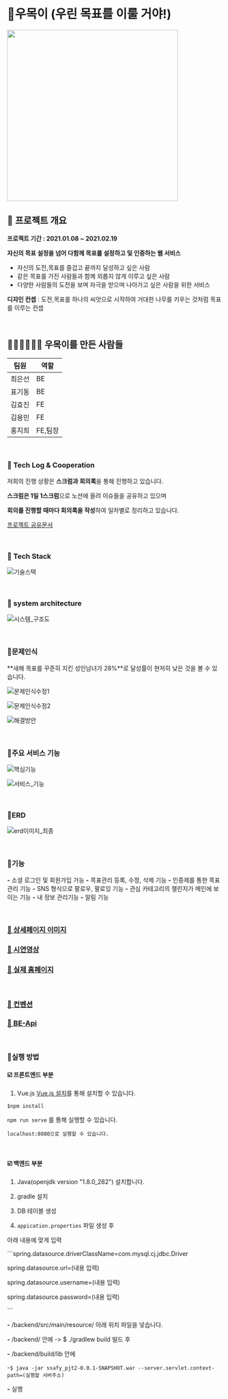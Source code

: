 # 🌳우목이 (우린 목표를 이룰 거야!)
<img src = "https://user-images.githubusercontent.com/38427646/126250991-a5e359ca-0938-42cb-b074-7c7856dbdc11.png" width="400px">
<br>

## 🌳  프로젝트 개요

<b>프로젝트 기간 : 2021.01.08 ~ 2021.02.19</b>

**자신의 목표 설정을 넘어 다함께 목표를 설정하고 및 인증하는 웹 서비스**

- 자신의 도전,목표를 즐겁고 끝까지 달성하고 싶은 사람
- 같은 목표를  가진 사람들과 함께 외롭지 않게 이루고 싶은 사람
- 다양한 사람들의 도전을 보며 자극을 받으며 나아가고 싶은 사람을 위한 서비스

**디자인 컨셉** : 도전,목표를 하나의 씨앗으로 시작하여 거대한 나무를 키우는 것처럼 목표를 이루는 컨셉 </b>


<br>

## 👩🏻‍💻👨🏻‍💻 우목이를 만든 사람들

| 팀원   | 역할    |
| ------ | ------- |
| 최은선 | BE      |
| 표기동 | BE      |
| 김효진 | FE      |
| 김용민 | FE    |
| 홍지희 | FE,팀장 |

<br>

### 🌱 Tech Log  &  Cooperation

 저희의 진행 상황은 **스크럼과 회의록**을 통해 진행하고 있습니다. 

 **스크럼은  1일 1스크럼**으로  노션에 올려 이슈들을 공유하고 있으며 

 **회의를 진행할 때마다 회의록을 작성**하여 일차별로 정리하고 있습니다.

[프로젝트 공유문서](https://www.notion.so/A303-1d48727b951b41a18886118e55d04fb8)

<br>

### 🌱 Tech Stack

![기술스택](https://user-images.githubusercontent.com/38427646/126262711-ae506989-798f-4143-978a-882827bdd6ef.png)

<br>

### 🌱 system architecture

![시스템_구조도](/uploads/521385d54611d84f99e3e0572a5edf9f/시스템_구조도.PNG)

<br>


### 🌱문제인식  

**새해 목표를 꾸준히 지킨 성인남녀가 28%**로 달성률이 현저히 낮은 것을 볼 수 있습니다. 

![문제인식수정1](/uploads/7b05c08559365a3cbcfbec1ea3ed5400/문제인식수정1.PNG)

![문제인식수정2](/uploads/72e9fe7a2d5dcce3c44762bab2811a10/문제인식수정2.PNG)

![해결방안](/uploads/02e6e22d840c07803e810f7097312b95/해결방안.PNG)

<br>

### 🌱주요 서비스 기능

![핵심기능](/uploads/ae84ca71747ea6b30661fd8c802af08a/핵심기능.PNG)

![서비스_기능](/uploads/17b64fcc5f11b79c63f2acc7dcd5bb03/서비스_기능.PNG)

<br>

### 🌱ERD

![erd이미지_최종](/uploads/93dd266aae0b4d6e79298ebca9fecbe8/erd이미지_최종.PNG)

</details>

<br>

### 🌱기능

**-** 소셜 로그인 및 회원가입 가능
**-** 목표관리 등록, 수정, 삭제 기능
**-** 인증제를 통한 목표관리 기능
**-** SNS 형식으로 팔로우, 팔로잉 기능
**-** 관심 카테고리의 챌린지가 메인에 보이는 기능
**-** 내 정보 관리기능
**-** 알림 기능 

<br>

### [ 🌳 상세페이지 이미지 ](https://www.notion.so/7156847a4022484da2f3002e27f20941)
### [ 🌳 시연영상 ](https://www.notion.so/No-04c62b36acc64a9c9cbcb02ec6668851)
### [ 🌳 실제 홈페이지 ](http://i4a303.p.ssafy.io/)

<br>

### [🌱 컨벤션](https://www.notion.so/332cddb89bff4354b3aee8bc1d2746a8)
### [🌱 BE-Api](https://www.notion.so/a4d59235ba6f4795b0c7677414e0d766)

<br>



### 🌱실행 방법

#### ☑️ 프론트엔드 부분

1. Vue.js [Vue.js 설치](https://kr.vuejs.org/v2/guide/index.html)를 통해 설치할 수 있습니다. 

  ``` $npm install ```

   ```npm run serve``` 를 통해 실행할 수 있습니다. 

    localhost:8080으로 실행할 수 있습니다.

<br>

#### ☑️ 백엔드 부분

1. Java(openjdk version "1.8.0_282") 설치합니다.

2. gradle 설치

3. DB 테이블 생성

4. ```appication.properties``` 파일 생성  후

아래 내용에 맞게 입력

\```spring.datasource.driverClassName=com.mysql.cj.jdbc.Driver

   spring.datasource.url=(내용 입력)

   spring.datasource.username=(내용 입력)

   spring.datasource.password=(내용 입력)

\```

**-** /backend/src/main/resource/ 아래 위치 파일을 넣습니다. 

**-** /backend/ 안에   ->   $ ./gradlew build 빌드 후

**-** /backend/build/lib 안에 

-```$ java -jar ssafy_pjt2-0.0.1-SNAPSHOT.war --server.servlet.context-path=(실행할 서버주소)```

**-** 실행



